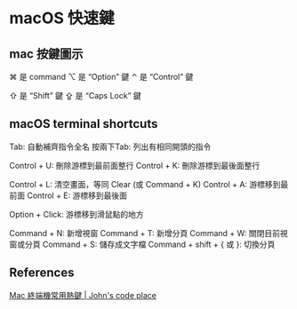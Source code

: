 # macOS 快速鍵

## mac 按鍵圖示

⌘ 是 command
⌥ 是 “Option” 鍵
⌃  是 “Control” 鍵

⇧ 是 “Shift” 鍵
⇪ 是 “Caps Lock” 鍵


## macOS terminal shortcuts

Tab: 自動補齊指令全名
按兩下Tab: 列出有相同開頭的指令

Control + U: 刪除游標到最前面整行
Control + K: 刪除游標到最後面整行

Control + L: 清空畫面，等同 Clear (或 Command + K)
Control + A: 游標移到最前面
Control + E: 游標移到最後面

Option + Click: 游標移到滑鼠點的地方

Command + N: 新增視窗
Command + T: 新增分頁
Command + W: 關閉目前視窗或分頁
Command + S: 儲存成文字檔
Command + shift + { 或 }: 切換分頁



## References

[Mac 終端機常用熱鍵 | John's code place](https://john24318.wordpress.com/2014/02/15/mac-%E7%B5%82%E7%AB%AF%E6%A9%9F%E5%B8%B8%E7%94%A8%E7%86%B1%E9%8D%B5/)



